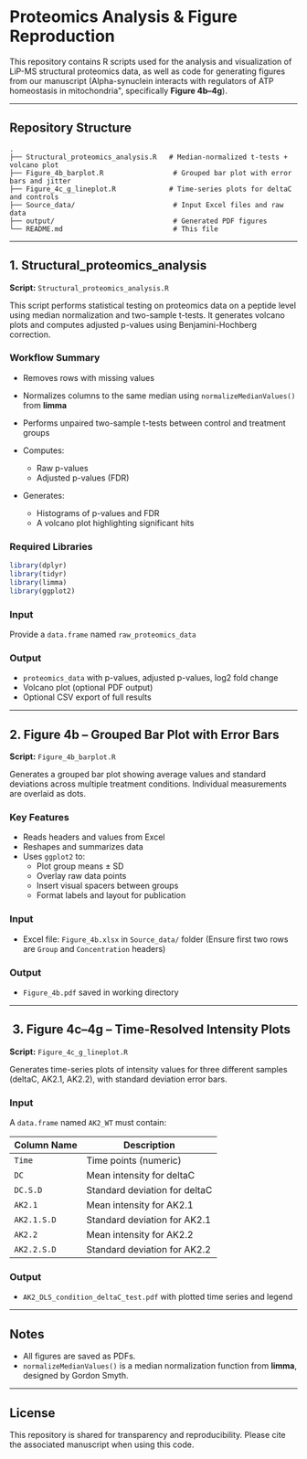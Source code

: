 
# Proteomics Analysis & Figure Reproduction

This repository contains R scripts used for the analysis and visualization of LiP-MS structural proteomics data, as well as code for generating figures from our manuscript (Alpha-synuclein interacts with regulators of ATP homeostasis in mitochondria", specifically **Figure 4b–4g**).

---

##  Repository Structure

```
.
├── Structural_proteomics_analysis.R   # Median-normalized t-tests + volcano plot
├── Figure_4b_barplot.R                 # Grouped bar plot with error bars and jitter
├── Figure_4c_g_lineplot.R             # Time-series plots for deltaC and controls
├── Source_data/                        # Input Excel files and raw data
├── output/                             # Generated PDF figures
└── README.md                           # This file
```

---

##  1. Structural_proteomics_analysis

**Script:** `Structural_proteomics_analysis.R`

This script performs statistical testing on proteomics data on a peptide level using median normalization and two-sample t-tests. It generates volcano plots and computes adjusted p-values using Benjamini-Hochberg correction.

### Workflow Summary

- Removes rows with missing values
- Normalizes columns to the same median using `normalizeMedianValues()` from **limma**
- Performs unpaired two-sample t-tests between control and treatment groups
- Computes:
  - Raw p-values
  - Adjusted p-values (FDR)
  
- Generates:
  - Histograms of p-values and FDR
  - A volcano plot highlighting significant hits

### Required Libraries

```r
library(dplyr)
library(tidyr)
library(limma)
library(ggplot2)
```

### Input

Provide a `data.frame` named `raw_proteomics_data` 

### Output

- `proteomics_data` with p-values, adjusted p-values, log2 fold change
- Volcano plot (optional PDF output)
- Optional CSV export of full results

---

##  2. Figure 4b – Grouped Bar Plot with Error Bars

**Script:** `Figure_4b_barplot.R`

Generates a grouped bar plot showing average values and standard deviations across multiple treatment conditions. Individual measurements are overlaid as dots.

### Key Features

- Reads headers and values from Excel
- Reshapes and summarizes data
- Uses `ggplot2` to:
  - Plot group means ± SD
  - Overlay raw data points
  - Insert visual spacers between groups
  - Format labels and layout for publication

### Input

- Excel file: `Figure_4b.xlsx` in `Source_data/` folder  (Ensure first two rows are `Group` and `Concentration` headers)

### Output

- `Figure_4b.pdf` saved in working directory

---

## ️ 3. Figure 4c–4g – Time-Resolved Intensity Plots

**Script:** `Figure_4c_g_lineplot.R`

Generates time-series plots of intensity values for three different samples (deltaC, AK2.1, AK2.2), with standard deviation error bars.

### Input

A `data.frame` named `AK2_WT` must contain:

| Column Name | Description                   |
| ----------- | ----------------------------- |
| `Time`      | Time points (numeric)         |
| `DC`        | Mean intensity for deltaC     |
| `DC.S.D`    | Standard deviation for deltaC |
| `AK2.1`     | Mean intensity for AK2.1      |
| `AK2.1.S.D` | Standard deviation for AK2.1  |
| `AK2.2`     | Mean intensity for AK2.2      |
| `AK2.2.S.D` | Standard deviation for AK2.2  |

### Output

- `AK2_DLS_condition_deltaC_test.pdf` with plotted time series and legend

---

##  Notes

- All figures are saved as PDFs.
- `normalizeMedianValues()` is a median normalization function from **limma**, designed by Gordon Smyth.

---

## License

This repository is shared for transparency and reproducibility. Please cite the associated manuscript when using this code.
